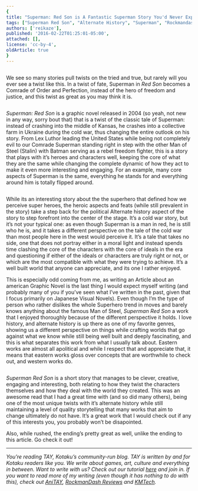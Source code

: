 ```yaml
---
{
title: "Superman: Red Son is A Fantastic Superman Story You'd Never Expect",
tags: ["Superman Red Son", "Alternate History", "Superman", "Rockmandash Rambles", "TAY"],
authors: ['reikaze'],
published: '2016-02-22T01:25:01-05:00',
attached: [],
license: 'cc-by-4',
oldArticle: true
}
---
```


<div><img alt src="./xvq5zwlejshrpzow8z2o.jpg"/><p class="sc-77igqf-0 bOfvBY">We see so many stories pull twists on the tried and true, but rarely will you
  ever see a twist like this. In a twist of fate, Superman in <em>Red Son</em> becomes a Comrade of Order and
  Perfection, instead of the hero of freedom and justice, and this twist as great as you may think it is.</p>
<div class="bxm4mm-2 hKBnez js_video-sticky__top-limit"></div>
<div class="bxm4mm-4 fQqUFt">

<div class="bxm4mm-1 gKeXmA js_video-sticky-trigger"></div>
<div class="bxm4mm-0 jRTmst instream-native-video instream-permalink js_video-sticky-target instream-native-video--mobile"></div>
</div>
<div class="bxm4mm-3 eCMXYG js_video-sticky__bottom-limit"></div>
<img alt src="./xexlxhj8vhxtxqsdxt3e.jpg"/><p class="sc-77igqf-0 bOfvBY"><em>Superman: Red Son </em>is a graphic novel released in 2004 (so yeah, not new
  in any way, sorry bout that) that is a twist of the classic tale of Superman: instead of crashing into the middle of
  Kansas, he crashes into a collective farm in Ukraine during the cold war, thus changing the entire outlook on his
  story. From Lex Luthor leading the United States while being not completely evil to our Comrade Superman standing
  right in step with the other Man of Steel (Stalin) with Batman serving as a rebel freedom fighter, this is a story
  that plays with it’s heroes and characters well, keeping the core of what they are the same while changing the
  complete dynamic of how they act to make it even more interesting and engaging. For an example, many core aspects of
  Superman is the same, everything he stands for and everything around him is totally flipped around. </p>

<img alt src="./pltzjuv5pu57t1dvkl0s.jpg"/><p class="sc-77igqf-0 bOfvBY">While its an interesting story about the the superhero that defined how we
  perceive super heroes, the heroic aspects and feats (while still prevalent in the story) take a step back for the
  political Alternate history aspect of the story to step forefront into the center of the stage. It’s a cold war story,
  but it’s not your typical one: as even though Superman is a man in red, he is still who he is, and it takes a
  different perspective on the tale of the cold war than most people here in the west would perceive it. It’s a tale
  that takes no side, one that does not portray either in a moral light and instead spends time clashing the core of the
  characters with the core of ideals in the era and questioning if either of the ideals or characters are truly right or
  not, or which are the most compatible with what they were trying to achieve. It’s a well built world that anyone can
  appreciate, and its one I rather enjoyed.</p>
<p class="sc-77igqf-0 bOfvBY">This is especially odd coming from me, as writing an Article about an american
  Graphic Novel is the last thing I would expect myself writing (and probably many of you if you’ve seen what I’ve
  written in the past, given that I focus primarily on Japanese Visual Novels). Even though I’m the type of person who
  rather dislikes the whole Superhero trend in moves and barely knows anything about the famous Man of Steel, <em>Superman
    Red Son </em>a work that I enjoyed thoroughly because of the different perspective it holds. I love history, and
  alternate history is up there as one of my favorite genres, showing us a different perspective on things while
  crafting worlds that go against what we know while still being well built and deeply fascinating, and this is what
  separates this work from what I usually talk about. Eastern works are almost all apolitical and while I respect that
  and appreciate that, it means that eastern works gloss over concepts that are worthwhile to check out, and western
  works do.</p>
<img alt src="./dcbq6jo6by1v4hj1gojz.png"/>
<p class="sc-77igqf-0 bOfvBY"><em>Superman Red Son </em>is a short story that manages to be clever, creative,
  engaging and interesting, both relating to how they twist the characters themselves and how they deal with the world
  they created. This was an awesome read that I had a great time with (and so did many others), being one of the most
  unique twists with it’s alternate history while still maintaining a level of quality storytelling that many works that
  aim to change ultimately do not have. It’s a great work that I would check out if any of this interests you, you
  probably won’t be disapointed.</p><p class="sc-77igqf-0 bOfvBY">Also, while rushed, the ending’s pretty great as well,
  unlike the ending to this article. Go check it out!<br/></p>

<hr class="gcp5ez-0 hKlTiw"/><p class="sc-77igqf-0 bOfvBY"><em>You’re reading TAY, Kotaku’s community-run blog. TAY is
  written by and for Kotaku readers like you. We write about games, art, culture and everything in between. Want to
  write with us? Check out our tutorial </em><span><a class="sc-1out364-0 hMndXN sc-145m8ut-0 gIacKn js_link" data-ga='[["Embedded Url","Internal link","http://tay.kotaku.com/the-new-taytorial-1659855583",{"metric25":1}]]' href="http://tay.kotaku.com/the-new-taytorial-1659855583"><em>here</em></a></span><em>
  and join in. If you want to read more of my writing (even though it has nothing to do with this), check
  out </em><span><a class="sc-1out364-0 hMndXN sc-145m8ut-0 gIacKn js_link" data-ga='[["Embedded Url","External link","http://anitay.kinja.com/#_ga=1.93871646.241020698.1444271310",{"metric25":1}]]' href="http://anitay.kinja.com/#_ga=1.93871646.241020698.1444271310" rel="noopener noreferrer" target="_blank"><em>AniTAY</em></a></span><em>, </em><span><a class="sc-1out364-0 hMndXN sc-145m8ut-0 gIacKn js_link" data-ga='[["Embedded Url","External link","http://rockmandash12.kinja.com/",{"metric25":1}]]' href="http://rockmandash12.kinja.com/" rel="noopener noreferrer" target="_blank"><em>RockmanDash Reviews</em></a></span><em> and </em><span><a class="sc-1out364-0 hMndXN sc-145m8ut-0 gIacKn js_link" data-ga='[["Embedded Url","External link","http://kmtech.kinja.com/#_ga=1.52063530.247934920.1454126956",{"metric25":1}]]' href="http://kmtech.kinja.com/#_ga=1.52063530.247934920.1454126956" rel="noopener noreferrer" target="_blank"><em>KMTech</em></a></span><em>.</em>
</p>
</div>